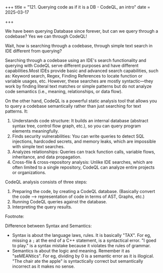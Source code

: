 +++
title = "121. Querying code as if it is a DB - CodeQL, an intro"
date = 2025-03-17
 
+++

We have been querying Database since forever, but can we query through a codebase? Yes we can through CodeQL!

Wait, how is searching through a codebase, through simple text search in IDE different from querying?

Searching through a codebase using an IDE's search functionality and querying with CodeQL serve different purposes and have different capabilities.Most IDEs provide basic and advanced search capabilities, such as: Keyword search, Regex, Finding References to locate function or variable usages, etc. However, these searches are mostly syntactic—they work by finding literal text matches or simple patterns but do not analyze code semantics (i.e., meaning, relationships, or data flow).

On the other hand, CodeQL is a powerful static analysis tool that allows you to query a codebase semantically rather than just searching for text patterns. It:

1. Understands code structure: It builds an internal database (abstract syntax tree, control flow graph, etc.), so you can query program elements meaningfully.
2. Finds security vulnerabilities: You can write queries to detect SQL injections, hardcoded secrets, and memory leaks, which are impossible with simple text searches.
3. Analyzes relationships: Queries can track function calls, variable flows, inheritance, and data propagation.
4. Cross-file & cross-repository analysis: Unlike IDE searches, which are often limited to a single repository, CodeQL can analyze entire projects or organizations.

CodeQL analysis consists of three steps:

1. Preparing the code, by creating a CodeQL database. (Basically convert the code --> representation of code in terms of AST, Graphs, etc.)
2. Running CodeQL queries against the database.
3. Interpreting the query results.

Footnote:

Difference between Syntax and Semantics:

- Syntax is about the language laws, rules. It is basically "TAX". For eg, missing a `;` at the end of a C++ statement, is a syntactical error. "I goed to play." is a syntax mistake because it violates the rules of grammar.
- Semantics is about the logic and meaning. Remember it as "seMEANtics". For eg, dividing by 0 is a semantic error as it is illogical. "The chair ate the apple" is syntactically correct but semantically incorrect as it makes no sense.
